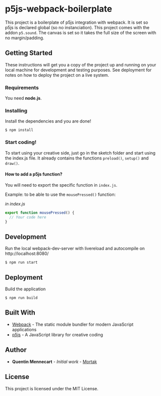 # p5js-webpack-boilerplate

This project is a boilerplate of p5js integration with webpack. It is set so p5js is declared global (so no instanciation). This project comes with the addon `p5.sound`.
The canvas is set so it takes the full size of the screen with no margin/padding.

## Getting Started

These instructions will get you a copy of the project up and running on your local machine for development and testing purposes. See deployment for notes on how to deploy the project on a live system.

### Requirements

You need **node.js**.

### Installing

Install the dependencies and you are done!

```
$ npm install
```
### Start coding!

To start using your creative side, just go in the sketch folder and start using the index.js file. It already contains the functions `preload()`, `setup()` and `draw()`.

#### How to add a p5js function?

You will need to export the specific function in `index.js`. 

Example: to be able to use the `mousePressed()` function:

*in index.js*

```js
export function mousePressed() {
  // Your code here
}
```

## Development

Run the local webpack-dev-server with livereload and autocompile on http://localhost:8080/

```
$ npm run start
```

## Deployment

Build the application

```
$ npm run build
```

## Built With

* [Webpack](https://webpack.js.org) - The static module bundler for modern JavaScript applications
* [p5js](https://p5js.org) - A JavaScript library for creative coding

## Author

* **Quentin Mennecart** - *Initial work* - [Mortak](https://github.com/Mortak)

## License

This project is licensed under the MIT License.

